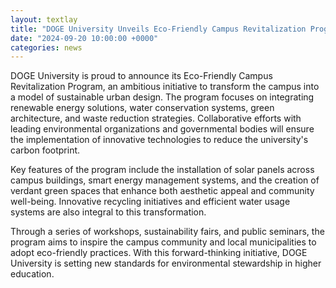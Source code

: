 ```yaml
---
layout: textlay
title: "DOGE University Unveils Eco-Friendly Campus Revitalization Program"
date: "2024-09-20 10:00:00 +0000"
categories: news
---
```


DOGE University is proud to announce its Eco-Friendly Campus Revitalization Program, an ambitious initiative to transform the campus into a model of sustainable urban design. The program focuses on integrating renewable energy solutions, water conservation systems, green architecture, and waste reduction strategies. Collaborative efforts with leading environmental organizations and governmental bodies will ensure the implementation of innovative technologies to reduce the university's carbon footprint.

Key features of the program include the installation of solar panels across campus buildings, smart energy management systems, and the creation of verdant green spaces that enhance both aesthetic appeal and community well-being. Innovative recycling initiatives and efficient water usage systems are also integral to this transformation.

Through a series of workshops, sustainability fairs, and public seminars, the program aims to inspire the campus community and local municipalities to adopt eco-friendly practices. With this forward-thinking initiative, DOGE University is setting new standards for environmental stewardship in higher education. 